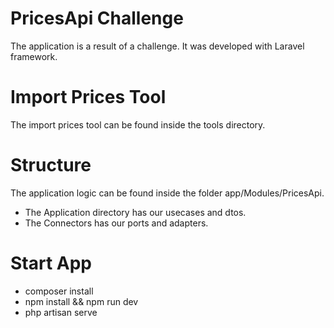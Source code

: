 # PricesApi Challenge
The application is a result of a challenge. It was developed with Laravel framework.

# Import Prices Tool
The import prices tool can be found inside the tools directory.

# Structure
The application logic can be found inside the folder app/Modules/PricesApi.
- The Application directory has our usecases and dtos.
- The Connectors has our ports and adapters.

# Start App
- composer install
- npm install && npm run dev
- php artisan serve
